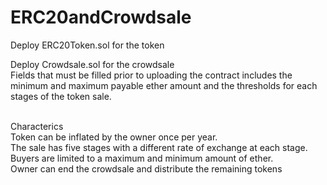 # ERC20andCrowdsale

Deploy ERC20Token.sol for the token<br/>

Deploy Crowdsale.sol for the crowdsale<br/>
Fields that must be filled prior to uploading the contract includes the minimum and maximum payable ether amount and the thresholds for each stages of the token sale.<br/><br/>

Characterics<br/>
Token can be inflated by the owner once per year.<br/>
The sale has five stages with a different rate of exchange at each stage.<br/>
Buyers are limited to a maximum and minimum amount of ether.<br/>
Owner can end the crowdsale and distribute the remaining tokens<br/>
